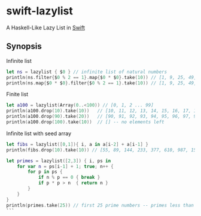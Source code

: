 swift-lazylist
==============

A Haskell-Like Lazy List in [Swift]

[Swift]: https://developer.apple.com/swift/

Synopsis
--------

Infinite list
````swift
let ns = lazylist { $0 } // infinite list of natural numbers
println(ns.filter{$0 % 2 == 1}.map{$0 * $0}.take(10)) // [1, 9, 25, 49, 81, 121, 169, 225, 289, 361]
println(ns.map{$0 * $0}.filter{$0 % 2 == 1}.take(10)) // [1, 9, 25, 49, 81, 121, 169, 225, 289, 361]
````
Finite list
````swift
let a100 = lazylist(Array(0..<100)) // [0, 1, 2 ... 99]
println(a100.drop(10).take(10))   // [10, 11, 12, 13, 14, 15, 16, 17, 18, 19]
println(a100.drop(90).take(20))   // [90, 91, 92, 93, 94, 95, 96, 97, 98, 99] -- only 10
println(a100.drop(100).take(10))  // [] -- no elements left
````
Infinite list with seed array
````swift
let fibs = lazylist([0,1]){ i, a in a[i-2] + a[i-1] }
println(fibs.drop(10).take(10)) // [55, 89, 144, 233, 377, 610, 987, 1597, 2584, 4181] -- F10...F19
````
````swift
let primes = lazylist([2,3]) { i, ps in
    for var n = ps[i-1] + 1; true; n++ {
        for p in ps {
            if n % p == 0 { break }
            if p * p > n  { return n }
        }
    }
}
println(primes.take(25)) // first 25 prime numbers -- primes less than 100
```
